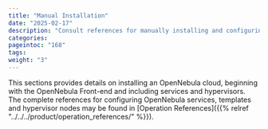 ```yaml
---
title: "Manual Installation"
date: "2025-02-17"
description: "Consult references for manually installing and configuring customized cloud infrastructure"
categories:
pageintoc: "168"
tags:
weight: "3"
---
```


<a id="package-installation-references"></a>

<a id="ocd"></a>

<a id="vmmg"></a>

<a id="open-cluster-deployment"></a>

<!--# Package Installation References -->

This sections provides details on installing an OpenNebula cloud, beginning with the OpenNebula Front-end and including services and hypervisors. The complete references for configuring OpenNebula services, templates and hypervisor nodes may be found in [Operation References]({{% relref "../../../product/operation_references/" %}}).
